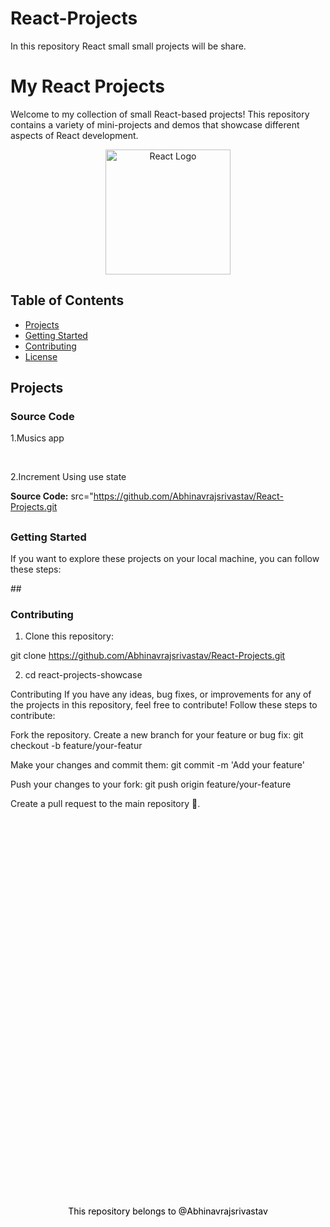 # React-Projects
In this repository React small small projects will be share.

# My React Projects

Welcome to my collection of small React-based projects! This repository contains a variety of mini-projects and demos that showcase different aspects of React development.

<div align="center">
  <img src="https://cdn.freebiesupply.com/logos/large/2x/react-1-logo-png-transparent.png" alt="React Logo" style="height: 200px; width: 200px;">

</div>

## Table of Contents

- [Projects](#projects)
- [Getting Started](#getting-started)
- [Contributing](#contributing)
- [License](#license)

## Projects

<h3 id="projects">Source Code</h3>

<p>1.Musics app</p><br>
<p>2.Increment Using use state</p>

**Source Code:** 
src="https://github.com/Abhinavrajsrivastav/React-Projects.git
## <h3 id="getting-started">Getting Started</h3>

If you want to explore these projects on your local machine, you can follow these steps:

##<h3 id="contributing">Contributing</h3>

1. Clone this repository:
   
git clone https://github.com/Abhinavrajsrivastav/React-Projects.git

2. cd react-projects-showcase

Contributing
If you have any ideas, bug fixes, or improvements for any of the projects in this repository, feel free to contribute! Follow these steps to contribute:

Fork the repository.
Create a new branch for your feature or bug fix:
git checkout -b feature/your-featur


Make your changes and commit them:
git commit -m 'Add your feature'

Push your changes to your fork:
git push origin feature/your-feature

Create a pull request to the main repository 🚀.

<p id="licence" style="text-align: center; position: absolute; top: 50%; left: 50%; transform: translate(-50%, -50%); color: Black; font-size: bold;">This repository belongs to @Abhinavrajsrivastav</p>

